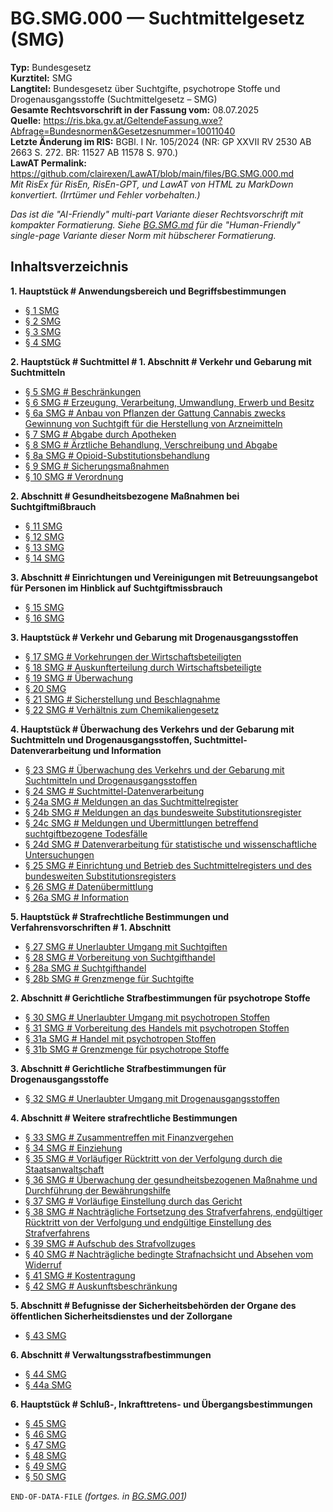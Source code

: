 # BG.SMG.000 — Suchtmittelgesetz (SMG)
**Typ:** Bundesgesetz  
**Kurztitel:** SMG  
**Langtitel:** Bundesgesetz über Suchtgifte, psychotrope Stoffe und Drogenausgangsstoffe (Suchtmittelgesetz – SMG)  
**Gesamte Rechtsvorschrift in der Fassung vom:** 08.07.2025  
**Quelle:** https://ris.bka.gv.at/GeltendeFassung.wxe?Abfrage=Bundesnormen&Gesetzesnummer=10011040  
**Letzte Änderung im RIS:** BGBl. I Nr. 105/2024 (NR: GP XXVII RV 2530 AB 2663 S. 272. BR: 11527 AB 11578 S. 970.)  
**LawAT Permalink:** https://github.com/clairexen/LawAT/blob/main/files/BG.SMG.000.md  
*Mit RisEx für RisEn, RisEn-GPT, und LawAT von HTML zu MarkDown konvertiert. (Irrtümer und Fehler vorbehalten.)*

*Das ist die "AI-Friendly" multi-part Variante dieser Rechtsvorschrift mit kompakter Formatierung. Siehe [BG.SMG.md](BG.SMG.md) für die "Human-Friendly" single-page Variante dieser Norm mit hübscherer Formatierung.*

## Inhaltsverzeichnis

**1. Hauptstück # Anwendungsbereich und Begriffsbestimmungen**  
* [§ 1 SMG](BG.SMG.001.md#-1-smg)  
* [§ 2 SMG](BG.SMG.001.md#-2-smg)  
* [§ 3 SMG](BG.SMG.001.md#-3-smg)  
* [§ 4 SMG](BG.SMG.001.md#-4-smg)

**2. Hauptstück # Suchtmittel # 1. Abschnitt # Verkehr und Gebarung mit Suchtmitteln**  
* [§ 5 SMG # Beschränkungen](BG.SMG.001.md#-5-smg--beschränkungen)  
* [§ 6 SMG # Erzeugung, Verarbeitung, Umwandlung, Erwerb und Besitz](BG.SMG.001.md#-6-smg--erzeugung-verarbeitung-umwandlung-erwerb-und-besitz)  
* [§ 6a SMG # Anbau von Pflanzen der Gattung Cannabis zwecks Gewinnung von Suchtgift für die Herstellung von Arzneimitteln](BG.SMG.001.md#-6a-smg--anbau-von-pflanzen-der-gattung-cannabis-zwecks-gewinnung-von-suchtgift-für-die-herstellung-von-arzneimitteln)  
* [§ 7 SMG # Abgabe durch Apotheken](BG.SMG.001.md#-7-smg--abgabe-durch-apotheken)  
* [§ 8 SMG # Ärztliche Behandlung, Verschreibung und Abgabe](BG.SMG.001.md#-8-smg--ärztliche-behandlung-verschreibung-und-abgabe)  
* [§ 8a SMG # Opioid-Substitutionsbehandlung](BG.SMG.001.md#-8a-smg--opioid-substitutionsbehandlung)  
* [§ 9 SMG # Sicherungsmaßnahmen](BG.SMG.001.md#-9-smg--sicherungsmaßnahmen)  
* [§ 10 SMG # Verordnung](BG.SMG.001.md#-10-smg--verordnung)

**2. Abschnitt # Gesundheitsbezogene Maßnahmen bei Suchtgiftmißbrauch**  
* [§ 11 SMG](BG.SMG.002.md#-11-smg)  
* [§ 12 SMG](BG.SMG.002.md#-12-smg)  
* [§ 13 SMG](BG.SMG.002.md#-13-smg)  
* [§ 14 SMG](BG.SMG.002.md#-14-smg)

**3. Abschnitt # Einrichtungen und Vereinigungen mit Betreuungsangebot für Personen im Hinblick auf Suchtgiftmissbrauch**  
* [§ 15 SMG](BG.SMG.002.md#-15-smg)  
* [§ 16 SMG](BG.SMG.002.md#-16-smg)

**3. Hauptstück # Verkehr und Gebarung mit Drogenausgangsstoffen**  
* [§ 17 SMG # Vorkehrungen der Wirtschaftsbeteiligten](BG.SMG.002.md#-17-smg--vorkehrungen-der-wirtschaftsbeteiligten)  
* [§ 18 SMG # Auskunfterteilung durch Wirtschaftsbeteiligte](BG.SMG.002.md#-18-smg--auskunfterteilung-durch-wirtschaftsbeteiligte)  
* [§ 19 SMG # Überwachung](BG.SMG.002.md#-19-smg--überwachung)  
* [§ 20 SMG](BG.SMG.002.md#-20-smg)  
* [§ 21 SMG # Sicherstellung und Beschlagnahme](BG.SMG.002.md#-21-smg--sicherstellung-und-beschlagnahme)  
* [§ 22 SMG # Verhältnis zum Chemikaliengesetz](BG.SMG.002.md#-22-smg--verhältnis-zum-chemikaliengesetz)

**4. Hauptstück # Überwachung des Verkehrs und der Gebarung mit Suchtmitteln und Drogenausgangsstoffen, Suchtmittel-Datenverarbeitung und Information**  
* [§ 23 SMG # Überwachung des Verkehrs und der Gebarung mit Suchtmitteln und Drogenausgangsstoffen](BG.SMG.003.md#-23-smg--überwachung-des-verkehrs-und-der-gebarung-mit-suchtmitteln-und-drogenausgangsstoffen)  
* [§ 24 SMG # Suchtmittel-Datenverarbeitung](BG.SMG.003.md#-24-smg--suchtmittel-datenverarbeitung)  
* [§ 24a SMG # Meldungen an das Suchtmittelregister](BG.SMG.003.md#-24a-smg--meldungen-an-das-suchtmittelregister)  
* [§ 24b SMG # Meldungen an das bundesweite Substitutionsregister](BG.SMG.003.md#-24b-smg--meldungen-an-das-bundesweite-substitutionsregister)  
* [§ 24c SMG # Meldungen und Übermittlungen betreffend suchtgiftbezogene Todesfälle](BG.SMG.003.md#-24c-smg--meldungen-und-übermittlungen-betreffend-suchtgiftbezogene-todesfälle)  
* [§ 24d SMG # Datenverarbeitung für statistische und wissenschaftliche Untersuchungen](BG.SMG.003.md#-24d-smg--datenverarbeitung-für-statistische-und-wissenschaftliche-untersuchungen)  
* [§ 25 SMG # Einrichtung und Betrieb des Suchtmittelregisters und des bundesweiten Substitutionsregisters](BG.SMG.003.md#-25-smg--einrichtung-und-betrieb-des-suchtmittelregisters-und-des-bundesweiten-substitutionsregisters)  
* [§ 26 SMG # Datenübermittlung](BG.SMG.003.md#-26-smg--datenübermittlung)  
* [§ 26a SMG # Information](BG.SMG.003.md#-26a-smg--information)

**5. Hauptstück # Strafrechtliche Bestimmungen und Verfahrensvorschriften # 1. Abschnitt**  
* [§ 27 SMG # Unerlaubter Umgang mit Suchtgiften](BG.SMG.004.md#-27-smg--unerlaubter-umgang-mit-suchtgiften)  
* [§ 28 SMG # Vorbereitung von Suchtgifthandel](BG.SMG.004.md#-28-smg--vorbereitung-von-suchtgifthandel)  
* [§ 28a SMG # Suchtgifthandel](BG.SMG.004.md#-28a-smg--suchtgifthandel)  
* [§ 28b SMG # Grenzmenge für Suchtgifte](BG.SMG.004.md#-28b-smg--grenzmenge-für-suchtgifte)

**2. Abschnitt # Gerichtliche Strafbestimmungen für psychotrope Stoffe**  
* [§ 30 SMG # Unerlaubter Umgang mit psychotropen Stoffen](BG.SMG.004.md#-30-smg--unerlaubter-umgang-mit-psychotropen-stoffen)  
* [§ 31 SMG # Vorbereitung des Handels mit psychotropen Stoffen](BG.SMG.004.md#-31-smg--vorbereitung-des-handels-mit-psychotropen-stoffen)  
* [§ 31a SMG # Handel mit psychotropen Stoffen](BG.SMG.004.md#-31a-smg--handel-mit-psychotropen-stoffen)  
* [§ 31b SMG # Grenzmenge für psychotrope Stoffe](BG.SMG.004.md#-31b-smg--grenzmenge-für-psychotrope-stoffe)

**3. Abschnitt # Gerichtliche Strafbestimmungen für Drogenausgangsstoffe**  
* [§ 32 SMG # Unerlaubter Umgang mit Drogenausgangsstoffen](BG.SMG.004.md#-32-smg--unerlaubter-umgang-mit-drogenausgangsstoffen)

**4. Abschnitt # Weitere strafrechtliche Bestimmungen**  
* [§ 33 SMG # Zusammentreffen mit Finanzvergehen](BG.SMG.004.md#-33-smg--zusammentreffen-mit-finanzvergehen)  
* [§ 34 SMG # Einziehung](BG.SMG.004.md#-34-smg--einziehung)  
* [§ 35 SMG # Vorläufiger Rücktritt von der Verfolgung durch die Staatsanwaltschaft](BG.SMG.004.md#-35-smg--vorläufiger-rücktritt-von-der-verfolgung-durch-die-staatsanwaltschaft)  
* [§ 36 SMG # Überwachung der gesundheitsbezogenen Maßnahme und Durchführung der Bewährungshilfe](BG.SMG.004.md#-36-smg--überwachung-der-gesundheitsbezogenen-maßnahme-und-durchführung-der-bewährungshilfe)  
* [§ 37 SMG # Vorläufige Einstellung durch das Gericht](BG.SMG.004.md#-37-smg--vorläufige-einstellung-durch-das-gericht)  
* [§ 38 SMG # Nachträgliche Fortsetzung des Strafverfahrens, endgültiger Rücktritt von der Verfolgung und endgültige Einstellung des Strafverfahrens](BG.SMG.004.md#-38-smg--nachträgliche-fortsetzung-des-strafverfahrens-endgültiger-rücktritt-von-der-verfolgung-und-endgültige-einstellung-des-strafverfahrens)  
* [§ 39 SMG # Aufschub des Strafvollzuges](BG.SMG.004.md#-39-smg--aufschub-des-strafvollzuges)  
* [§ 40 SMG # Nachträgliche bedingte Strafnachsicht und Absehen vom Widerruf](BG.SMG.004.md#-40-smg--nachträgliche-bedingte-strafnachsicht-und-absehen-vom-widerruf)  
* [§ 41 SMG # Kostentragung](BG.SMG.004.md#-41-smg--kostentragung)  
* [§ 42 SMG # Auskunftsbeschränkung](BG.SMG.004.md#-42-smg--auskunftsbeschränkung)

**5. Abschnitt # Befugnisse der Sicherheitsbehörden der Organe des öffentlichen Sicherheitsdienstes und der Zollorgane**  
* [§ 43 SMG](BG.SMG.005.md#-43-smg)

**6. Abschnitt # Verwaltungsstrafbestimmungen**  
* [§ 44 SMG](BG.SMG.005.md#-44-smg)  
* [§ 44a SMG](BG.SMG.005.md#-44a-smg)

**6. Hauptstück # Schluß-, Inkrafttretens- und Übergangsbestimmungen**  
* [§ 45 SMG](BG.SMG.005.md#-45-smg)  
* [§ 46 SMG](BG.SMG.005.md#-46-smg)  
* [§ 47 SMG](BG.SMG.005.md#-47-smg)  
* [§ 48 SMG](BG.SMG.005.md#-48-smg)  
* [§ 49 SMG](BG.SMG.005.md#-49-smg)  
* [§ 50 SMG](BG.SMG.005.md#-50-smg)

`END-OF-DATA-FILE` *(fortges. in [BG.SMG.001](BG.SMG.001.md))*
